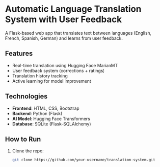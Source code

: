 # Automatic Language Translation System with User Feedback

A Flask-based web app that translates text between languages (English, French, Spanish, German) and learns from user feedback.

## Features
- Real-time translation using Hugging Face MarianMT
- User feedback system (corrections + ratings)
- Translation history tracking
- Active learning for model improvement

## Technologies
- **Frontend**: HTML, CSS, Bootstrap
- **Backend**: Python (Flask)
- **AI Model**: Hugging Face Transformers
- **Database**: SQLite (Flask-SQLAlchemy)

## How to Run
1. Clone the repo:
   ```bash
   git clone https://github.com/your-username/translation-system.git
